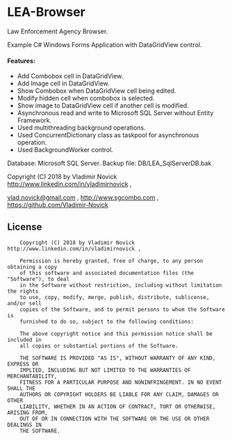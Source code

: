 # LEA-Browser
Law Enforcement Agency Browser.

Example C# Windows Forms Application with DataGridView control.

#### Features:
* Add Combobox cell in DataGridView.
* Add Image cell in DataGridView.
* Show Combobox when DataGridView cell being edited.
* Modify hidden cell when combobox is selected.
* Show image to DataGridView cell if another cell is modified.
* Asynchronous read and write to Microsoft SQL Server without Entity Framework.
* Used multithreading background operations.
* Used ConcurrentDictionary class as taskpool for asynchronous operation.
* Used BackgroundWorker control.

Database: Microsoft SQL Server. 
    Backup file: DB/LEA_SqlServerDB.bak
	
	

 Copyright (C) 2018 by Vladimir Novick http://www.linkedin.com/in/vladimirnovick , 

vlad.novick@gmail.com , http://www.sgcombo.com , https://github.com/Vladimir-Novick	

## License

		Copyright (C) 2018 by Vladimir Novick http://www.linkedin.com/in/vladimirnovick , 

		Permission is hereby granted, free of charge, to any person obtaining a copy
		of this software and associated documentation files (the "Software"), to deal
		in the Software without restriction, including without limitation the rights
		to use, copy, modify, merge, publish, distribute, sublicense, and/or sell
		copies of the Software, and to permit persons to whom the Software is
		furnished to do so, subject to the following conditions:

		The above copyright notice and this permission notice shall be included in
		all copies or substantial portions of the Software.

		THE SOFTWARE IS PROVIDED "AS IS", WITHOUT WARRANTY OF ANY KIND, EXPRESS OR
		IMPLIED, INCLUDING BUT NOT LIMITED TO THE WARRANTIES OF MERCHANTABILITY,
		FITNESS FOR A PARTICULAR PURPOSE AND NONINFRINGEMENT. IN NO EVENT SHALL THE
		AUTHORS OR COPYRIGHT HOLDERS BE LIABLE FOR ANY CLAIM, DAMAGES OR OTHER
		LIABILITY, WHETHER IN AN ACTION OF CONTRACT, TORT OR OTHERWISE, ARISING FROM,
		OUT OF OR IN CONNECTION WITH THE SOFTWARE OR THE USE OR OTHER DEALINGS IN
		THE SOFTWARE. 